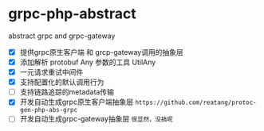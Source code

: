 # grpc-php-abstract

abstract grpc and grpc-gateway

- [x] 提供grpc原生客户端 和 grcp-gateway调用的抽象层
- [x] 添加解析 protobuf Any 参数的工具 UtilAny
- [x] 一元请求重试中间件
- [x] 支持配置化的默认调用行为
- [ ] 支持链路追踪的metadata传输
- [x] 开发自动生成grpc原生客户端抽象层 `https://github.com/reatang/protoc-gen-php-abs-grpc`
- [ ] 开发自动生成grpc-gateway抽象层 `很显然，没搞呢`